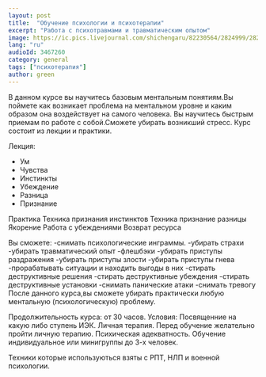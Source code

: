 ```yaml
---
layout: post
title:  "Обучение психологии и психотерапии"
excerpt: "Работа с психотравмами и травматическим опытом"
image: https://ic.pics.livejournal.com/shichengaru/82230564/2824999/2824999_800.jpg
lang: "ru"
audioId: 3467260
category: general
tags: ["психотерапия"]
author: green
---
```


В данном курсе вы научитесь базовым ментальным  понятиям.Вы поймете как возникает проблема на ментальном уровне и каким образом она воздействует на самого человека.
Вы научитесь быстрым приемам по работе с собой.Сможете убирать возникший стресс.
Курс состоит из лекции и практики.

Лекция:
- Ум
- Чувства
- Инстинкты
- Убеждение
- Разница
- Признание
 
Практика 
Техника признания инстинктов
Техника признание разницы
Якорение
Работа с убеждениями
Возврат ресурса

 Вы сможете:
-снимать психологические инграммы.
-убирать страхи 
-убирать травматический опыт
-флешбэки
-убирать приступы раздражения
-убирать приступы злости
-убирать приступы гнева
-прорабатывать ситуации и находить  выгоды в них
-стирать деструктивные решения
-стирать деструктивные убеждения
-стирать деструктивные установки
-снимать панические атаки
-снимать тревогу
После данного курса,вы сможете убирать практически любую ментальную (психологическую) проблему.

 Продолжительность курса:  от 30 часов.
Условия:
Посвященние на какую либо ступень ИЭК.
Личная терапия.
Перед обучение желательно пройти личную терапию.
Психическая адекватность.
Обучение индивидуальное или минигруппы до 3-х человек.

Техники которые используються взяты с РПТ, НЛП и военной психологии.
